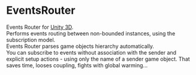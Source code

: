# EventsRouter

Events Router for [Unity 3D](https://unity3d.com).   
Performs events routing between non-bounded instances, using the subscription model.   
Events Router parses game objects hierarchy automatically.   
You can subscribe to events without association with the sender and explicit setup actions  - using only the name of a sender game object. That saves time, looses coupling, fights with global warming...